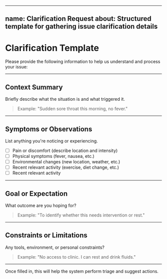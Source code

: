 <!-- Uncomment and move to .github/ISSUE_TEMPLATE if intended as GitHub issue form -->

---
name: Clarification Request
about: Structured template for gathering issue clarification details
---

# Clarification Template

Please provide the following information to help us understand and process your issue:

---

## Context Summary  
Briefly describe what the situation is and what triggered it.  
> Example: "Sudden sore throat this morning, no fever."

---
## Symptoms or Observations  
List anything you're noticing or experiencing.  

- [ ] Pain or discomfort (describe location and intensity)
- [ ] Physical symptoms (fever, nausea, etc.)
- [ ] Environmental changes (new location, weather, etc.)
- [ ] Recent relevant activity (exercise, diet change, etc.)
- [ ] Recent relevant activity  

---

## Goal or Expectation  
What outcome are you hoping for?  
> Example: "To identify whether this needs intervention or rest."

---

## Constraints or Limitations  
Any tools, environment, or personal constraints?  
> Example: "No access to clinic. I can rest and drink fluids."

---

Once filled in, this will help the system perform triage and suggest actions.
